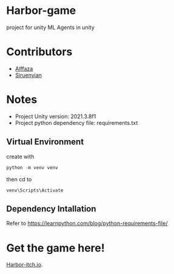 # Harbor-game
project for unity ML Agents in unity

# Contributors
- [Alffaza](https://github.com/Alffaza)
- [Siruenyian](https://github.com/Siruenian)

# Notes
- Project Unity version: 2021.3.8f1
- Project python dependency file: requirements.txt 
## Virtual Environment
create with 
```python
python -m venv venv
```
then cd to 
```
venv\Scripts\Activate
```

## Dependency Intallation
Refer to 
https://learnpython.com/blog/python-requirements-file/

# Get the game here!
[Harbor-itch.io](https://siruenyian.itch.io/harbor).
